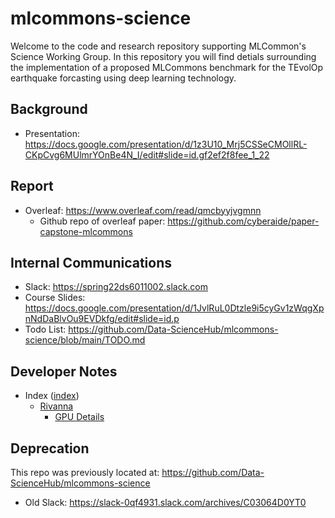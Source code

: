 # mlcommons-science

Welcome to the code and research repository supporting MLCommon's Science Working Group.  In this repository you will find detials surrounding the implementation of a proposed MLCommons benchmark for the TEvolOp earthquake forcasting using deep learning technology.  

## Background

* Presentation: <https://docs.google.com/presentation/d/1z3U10_Mrj5CSSeCMOllRL-CKpCvg6MUlmrYOnBe4N_I/edit#slide=id.gf2ef2f8fee_1_22>

## Report

* Overleaf: <https://www.overleaf.com/read/qmcbyyjvgmnn>
  * Github repo of overleaf paper: <https://github.com/cyberaide/paper-capstone-mlcommons>

## Internal Communications

* Slack: <https://spring22ds6011002.slack.com>
* Course Slides: <https://docs.google.com/presentation/d/1JvlRuL0Dtzle9i5cyGv1zWqgXpnNdDaBlvOu9EVDkfg/edit#slide=id.p>
* Todo List: https://github.com/Data-ScienceHub/mlcommons-science/blob/main/TODO.md

## Developer Notes

* Index ([index](./docs/index.md))
  * [Rivanna](./docs/rivanna-notes.md)
    * [GPU Details](./docs/rivanna-a100.md)


## Deprecation

This repo was previously located at: https://github.com/Data-ScienceHub/mlcommons-science

* Old Slack: https://slack-0qf4931.slack.com/archives/C03064D0YT0


